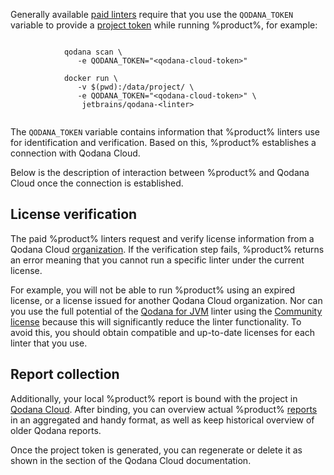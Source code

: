 [//]: # (title: Project tokens)

Generally available [paid linters](pricing.md#pricing-linters-licenses) require that you use the 
`QODANA_TOKEN` variable to provide a [project token](cloud-projects.xml#cloud-manage-projects) while running %product%, 
for example: 

<tabs>
    <tab title="Qodana CLI" id="project-token-cli-tab">
        <code style="block" lang="shell" prompt="$">
            qodana scan \
               -e QODANA_TOKEN="&lt;qodana-cloud-token&gt;"
        </code>
    </tab>
    <tab title="Docker image" id="project-token-docker">
        <code style="block" lang="shell" prompt="$">
            docker run \
               -v $(pwd):/data/project/ \
               -e QODANA_TOKEN="&lt;qodana-cloud-token&gt;" \
                jetbrains/qodana-&lt;linter&gt;        
        </code>
    </tab>
</tabs>

The `QODANA_TOKEN` variable contains information that %product% linters use for identification and verification.
Based on this, %product% establishes a connection with Qodana Cloud.

Below is the description of interaction between %product% and Qodana Cloud once the connection is established. 

## License verification

The paid %product% linters request and verify license information from a Qodana Cloud [organization](cloud-organizations.xml). 
If the verification step fails, %product% returns an error meaning that you cannot run a specific linter under the 
current license. 

For example, you will not be able to run %product% using an expired license, or a license issued for another Qodana Cloud 
organization. Nor can you use the full potential of the [Qodana for JVM](qodana-jvm.md) linter using the 
[Community license](pricing.md#pricing-linters-licenses) because this will significantly reduce the linter functionality.
To avoid this, you should obtain compatible and up-to-date licenses for each linter that you use.

## Report collection

Additionally, your local %product% report is bound with the project in [Qodana Cloud](cloud-projects.xml). After binding, 
you can overview actual %product% [reports](cloud-overview-reports.xml) in an aggregated and handy format, as well as 
keep historical overview of older Qodana reports. 

Once the project token is generated, you can regenerate or delete it as shown in the 
[](cloud-projects.xml#cloud-manage-projects) section of the Qodana Cloud documentation.